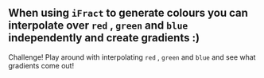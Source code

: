 When using `iFract` to generate colours you can interpolate over `red` , `green` and `blue` independently and create gradients :)
---
Challenge! Play around with interpolating `red` , `green` and `blue` and see what gradients come out!